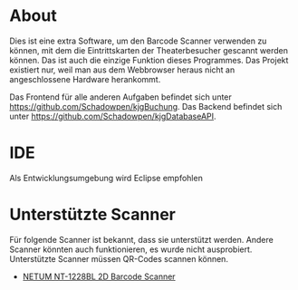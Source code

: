 # About
Dies ist eine extra Software, um den Barcode Scanner verwenden zu können, mit dem die Eintrittskarten der Theaterbesucher gescannt werden können. Das ist auch die einzige Funktion dieses Programmes.
Das Projekt existiert nur, weil man aus dem Webbrowser heraus nicht an angeschlossene Hardware herankommt.

Das Frontend für alle anderen Aufgaben befindet sich unter https://github.com/Schadowpen/kjgBuchung.
Das Backend befindet sich unter https://github.com/Schadowpen/kjgDatabaseAPI.


# IDE
Als Entwicklungsumgebung wird Eclipse empfohlen


# Unterstützte Scanner
Für folgende Scanner ist bekannt, dass sie unterstützt werden. Andere Scanner könnten auch funktionieren, es wurde nicht ausprobiert. Unterstützte Scanner müssen QR-Codes scannen können.

- [NETUM NT-1228BL 2D Barcode Scanner](http://www.netum.cn/Scanner/showproduct.php?id=514)
